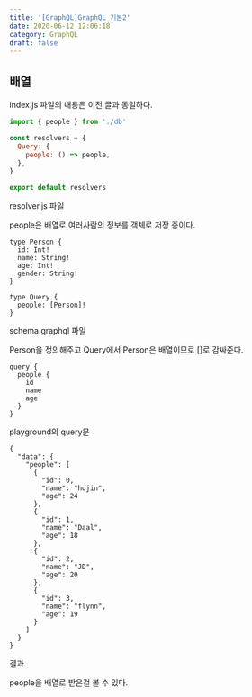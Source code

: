 ```yaml
---
title: '[GraphQL]GraphQL 기본2'
date: 2020-06-12 12:06:18
category: GraphQL
draft: false
---
```


## 배열

index.js 파일의 내용은 이전 글과 동일하다.

```js
import { people } from './db'

const resolvers = {
  Query: {
    people: () => people,
  },
}

export default resolvers
```

resolver.js 파일

people은 배열로 여러사람의 정보를 객체로 저장 중이다.

```
type Person {
  id: Int!
  name: String!
  age: Int!
  gender: String!
}

type Query {
  people: [Person]!
}
```

schema.graphql 파일

Person을 정의해주고 Query에서 Person은 배열이므로 []로 감싸준다.

```
query {
  people {
    id
    name
    age
  }
}
```

playground의 query문

```
{
  "data": {
    "people": [
      {
        "id": 0,
        "name": "hojin",
        "age": 24
      },
      {
        "id": 1,
        "name": "Daal",
        "age": 18
      },
      {
        "id": 2,
        "name": "JD",
        "age": 20
      },
      {
        "id": 3,
        "name": "flynn",
        "age": 19
      }
    ]
  }
}
```

결과

people을 배열로 받은걸 볼 수 있다.
